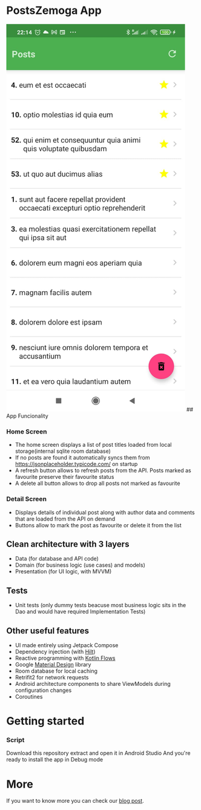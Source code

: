 # PostsZemoga App
 <img src="images/PostsZemoga1.png" alt="Home"/>
## App Funcionality

### Home Screen
- The home screen displays a list of post titles loaded from local storage(internal sqlite room database)
- If  no posts are found it automatically syncs them from https://jsonplaceholder.typicode.com/ on startup
- A refresh button allows to refresh posts from the API. Posts marked as favourite preserve their favourite status
- A delete all button allows to drop all posts not marked as favourite
### Detail Screen
- Displays details of individual post along with author data and comments that are loaded from the API on demand
- Buttons allow to mark the post as favourite or delete it from the list

## Clean architecture with 3 layers
- Data (for database and API code)
- Domain (for business logic (use cases) and models)
- Presentation (for UI logic, with MVVM)

## Tests
- Unit tests (only dummy tests beacuse most business logic sits in the Dao and would have required Implementation Tests)
    
## Other useful features
- UI made entirely using Jetpack Compose
- Dependency injection (with [Hilt](http://google.github.io/hilt/))
- Reactive programming with [Kotlin Flows](https://kotlinlang.org/docs/reference/coroutines/flow.html)
- Google [Material Design](https://material.io/blog/android-material-theme-color) library
- Room database for local caching
- Retrifit2 for network requests
- Android architecture components to share ViewModels during configuration changes
- Coroutines


# Getting started

### Script 
Download this repository extract and open it in Android Studio
And you're ready to install the app in Debug mode

# More
If you want to know more you can check our [blog post](https://www.bloco.io/blog/2020/android-app-starter-update).
